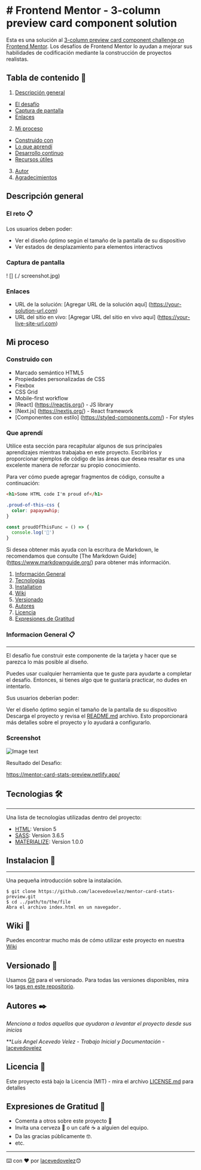 # # Frontend Mentor - 3-column preview card component solution

Esta es una solución al [3-column preview card component challenge on Frontend Mentor](https://www.frontendmentor.io/challenges/3column-preview-card-component-pH92eAR2-). Los desafíos de Frontend Mentor lo ayudan a mejorar sus habilidades de codificación mediante la construcción de proyectos realistas.

## Tabla de contenido 🚀

1. [Descripción general](#descripción-general)
  - [El desafío](#el-desafío)
  - [Captura de pantalla](#captura-de-pantalla)
  - [Enlaces](#enlaces)
2. [Mi proceso](#mi-proceso)
  - [Construido con](#construido-con)
  - [Lo que aprendí](#lo-que-aprendí)
  - [Desarrollo continuo](#desarrollo-continuo)
  - [Recursos útiles](#recursos-útiles)
3. [Autor](#autor)
4. [Agradecimientos](#reconocimientos)

## Descripción general

### El reto 📋

Los usuarios deben poder:

- Ver el diseño óptimo según el tamaño de la pantalla de su dispositivo
- Ver estados de desplazamiento para elementos interactivos

### Captura de pantalla

! [] (./ screenshot.jpg)

### Enlaces

- URL de la solución: [Agregar URL de la solución aquí] (https://your-solution-url.com)
- URL del sitio en vivo: [Agregar URL del sitio en vivo aquí] (https://your-live-site-url.com)

## Mi proceso

### Construido con

- Marcado semántico HTML5
- Propiedades personalizadas de CSS
- Flexbox
- CSS Grid
- Mobile-first workflow
- [React] (https://reactjs.org/) - JS library
- [Next.js] (https://nextjs.org/) - React framework
- [Componentes con estilo] (https://styled-components.com/) - For styles

### Que aprendí

Utilice esta sección para recapitular algunos de sus principales aprendizajes mientras trabajaba en este proyecto. Escribirlos y proporcionar ejemplos de código de las áreas que desea resaltar es una excelente manera de reforzar su propio conocimiento.

Para ver cómo puede agregar fragmentos de código, consulte a continuación:

```html
<h1>Some HTML code I'm proud of</h1>
```
```css
.proud-of-this-css {
  color: papayawhip;
}
```
```js
const proudOfThisFunc = () => {
  console.log('🎉')
}
```
Si desea obtener más ayuda con la escritura de Markdown, le recomendamos que consulte [The Markdown Guide] (https://www.markdownguide.org/) para obtener más información.




1. [Información General](#informacion-general-)
2. [Tecnologias](#tecnologias-%EF%B8%8F)
3. [Installation](#instalacion-)
4. [Wiki](#wiki-)
5. [Versionado](#versionado-)
6. [Autores](#autores-%EF%B8%8F)
7. [Licencia](#licencia-)
8. [Expresiones de Gratitud](#expresiones-de-gratitud-)

### Informacion General 📋
***
El desafío fue construir este componente de la tarjeta y hacer que se parezca lo más posible al diseño.

Puedes usar cualquier herramienta que te guste para ayudarte a completar el desafío. Entonces, si tienes algo que te gustaría practicar, no dudes en intentarlo.

Sus usuarios deberían poder:

Ver el diseño óptimo según el tamaño de la pantalla de su dispositivo
Descarga el proyecto y revisa el [README.md](https://www.frontendmentor.io/challenges/stats-preview-card-component-8JqbgoU62) archivo. Esto proporcionará más detalles sobre el proyecto y lo ayudará a configurarlo.

### Screenshot

![Image text](https://res.cloudinary.com/dz209s6jk/image/upload/v1618491772/Challenges/t26y9p3veejvbc9biv3f.jpg)

Resultado del Desafio:

https://mentor-card-stats-preview.netlify.app/

## Tecnologias 🛠️
***
Una lista de tecnologías utilizadas dentro del proyecto:
* [HTML](https://developer.mozilla.org/es/docs/orphaned/Web/Guide/HTML/HTML5): Version 5
* [SASS](https://example.com): Version 3.6.5
* [MATERIALIZE](https://materializecss.com): Version 1.0.0

## Instalacion 🔧
***
Una pequeña introducción sobre la instalación.
```
$ git clone https://github.com/lacevedovelez/mentor-card-stats-preview.git
$ cd ../path/to/the/file
Abra el archivo index.html en un navegador.
```

## Wiki 📖

Puedes encontrar mucho más de cómo utilizar este proyecto en nuestra [Wiki](https://github.com/lacevedovelez/mentor-card-stats-preview/wiki)

## Versionado 📌

Usamos [Git](https://git-scm.com/) para el versionado. Para todas las versiones disponibles, mira los [tags en este repositorio](https://github.com/lacevedovelez/mentor-card-stats-preview/tags).

## Autores ✒️

_Menciona a todos aquellos que ayudaron a levantar el proyecto desde sus inicios_

***Luis Angel Acevedo Velez* - *Trabajo Inicial y Documentación* - [lacevedovelez](https://github.com/lacevedovelez)

## Licencia 📄

Este proyecto está bajo la Licencia (MIT) - mira el archivo [LICENSE.md](LICENSE.md) para detalles

## Expresiones de Gratitud 🎁

* Comenta a otros sobre este proyecto 📢
* Invita una cerveza 🍺 o un café ☕ a alguien del equipo. 
* Da las gracias públicamente 🤓.
* etc.

---
⌨️ con ❤️ por [lacevedovelez](https://github.com/lacevedovelez)😊
